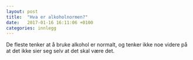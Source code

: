 ```yaml
---
layout: post
title:  "Hva er alkoholnormen?"
date:   2017-01-16 16:11:06 +0100
categories: innlegg
---
```

De fleste tenker at å bruke alkohol er normalt, og tenker ikke noe videre på at det ikke sier seg selv at det skal være det.
